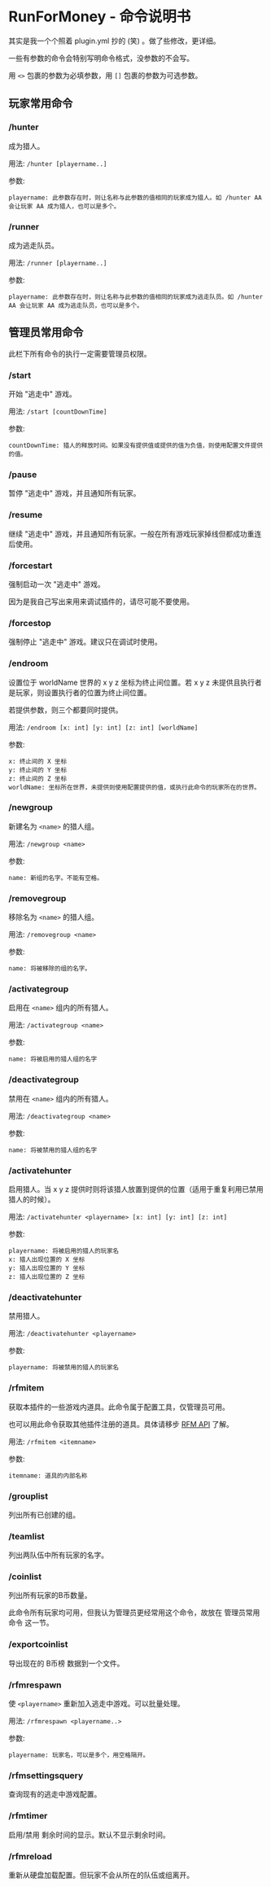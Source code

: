 # RunForMoney - 命令说明书

其实是我一个个照着 plugin.yml 抄的 (笑) 。做了些修改，更详细。

一些有参数的命令会特别写明命令格式，没参数的不会写。

用 `<>` 包裹的参数为必填参数，用 `[]` 包裹的参数为可选参数。

## 玩家常用命令

### /hunter

成为猎人。

用法: `/hunter [playername..]`

参数:

    playername: 此参数存在时，则让名称与此参数的值相同的玩家成为猎人。如 /hunter AA 会让玩家 AA 成为猎人，也可以是多个。

### /runner

成为逃走队员。

用法: `/runner [playername..]`

参数:

    playername: 此参数存在时，则让名称与此参数的值相同的玩家成为逃走队员。如 /hunter AA 会让玩家 AA 成为逃走队员，也可以是多个。

## 管理员常用命令

此栏下所有命令的执行一定需要管理员权限。

### /start

开始 "逃走中" 游戏。

用法: `/start [countDownTime]`

参数:

    countDownTime: 猎人的释放时间。如果没有提供值或提供的值为负值，则使用配置文件提供的值。

### /pause

暂停 "逃走中" 游戏，并且通知所有玩家。

### /resume

继续 "逃走中" 游戏，并且通知所有玩家。一般在所有游戏玩家掉线但都成功重连后使用。

### /forcestart

强制启动一次 "逃走中" 游戏。

因为是我自己写出来用来调试插件的，请尽可能不要使用。

### /forcestop

强制停止 "逃走中" 游戏。建议只在调试时使用。

### /endroom

设置位于 worldName 世界的 x y z 坐标为终止间位置。若 x y z 未提供且执行者是玩家，则设置执行者的位置为终止间位置。

若提供参数，则三个都要同时提供。

用法: `/endroom [x: int] [y: int] [z: int] [worldName]`

参数:

    x: 终止间的 X 坐标
    y: 终止间的 Y 坐标
    z: 终止间的 Z 坐标
    worldName: 坐标所在世界，未提供则使用配置提供的值，或执行此命令的玩家所在的世界。

### /newgroup

新建名为 `<name>` 的猎人组。

用法: `/newgroup <name>`

参数:

    name: 新组的名字。不能有空格。

### /removegroup

移除名为 `<name>` 的猎人组。

用法: `/removegroup <name>`

参数:

    name: 将被移除的组的名字。

### /activategroup

启用在 `<name>` 组内的所有猎人。

用法: `/activategroup <name>`

参数:

    name: 将被启用的猎人组的名字

### /deactivategroup

禁用在 `<name>` 组内的所有猎人。

用法: `/deactivategroup <name>`

参数:

    name: 将被禁用的猎人组的名字

### /activatehunter

启用猎人。当 x y z 提供时则将该猎人放置到提供的位置（适用于重复利用已禁用猎人的时候）。

用法: `/activatehunter <playername> [x: int] [y: int] [z: int]`

参数:

    playername: 将被启用的猎人的玩家名
    x: 猎人出现位置的 X 坐标
    y: 猎人出现位置的 Y 坐标
    z: 猎人出现位置的 Z 坐标

### /deactivatehunter

禁用猎人。

用法: `/deactivatehunter <playername>`

参数:

    playername: 将被禁用的猎人的玩家名

### /rfmitem

获取本插件的一些游戏内道具。此命令属于配置工具，仅管理员可用。

也可以用此命令获取其他插件注册的道具。具体请移步 [RFM API](https://github.com/SNWCreations/RunForMoneyAPI) 了解。

用法: `/rfmitem <itemname>`

参数:

    itemname: 道具的内部名称

### /grouplist

列出所有已创建的组。

### /teamlist

列出两队伍中所有玩家的名字。

### /coinlist

列出所有玩家的B币数量。

此命令所有玩家均可用，但我认为管理员更经常用这个命令，故放在 管理员常用命令 这一节。

### /exportcoinlist

导出现在的 B币榜 数据到一个文件。

### /rfmrespawn

使 `<playername>` 重新加入逃走中游戏。可以批量处理。

用法: `/rfmrespawn <playername..>`

参数:

    playername: 玩家名，可以是多个，用空格隔开。

### /rfmsettingsquery

查询现有的逃走中游戏配置。

### /rfmtimer

启用/禁用 剩余时间的显示。默认不显示剩余时间。

### /rfmreload

重新从硬盘加载配置。但玩家不会从所在的队伍或组离开。